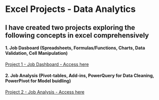 # Excel Projects - Data Analytics  
## I have created two projects exploring the following concepts in excel comprehensively 

#### 1. Job Dasboard (Spreadsheets, Formulas/Functions, Charts, Data Validation, Cell Manipulation)  
[Project 1 - Job Dashboard - Access here](Project_1_Dashboard)  
 

#### 2. Job Analysis (Pivot-tables, Add-ins, PowerQuery for Data Cleaning, PowerPivot for Model buidling)
[Project 2 - Job Analysis - Access here](Project_2_Analysis)  




